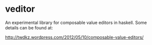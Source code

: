veditor
=======

An experimental library for composable value editors in haskell. Some
details can be found at:

   http://twdkz.wordpress.com/2012/05/10/composable-value-editors/

